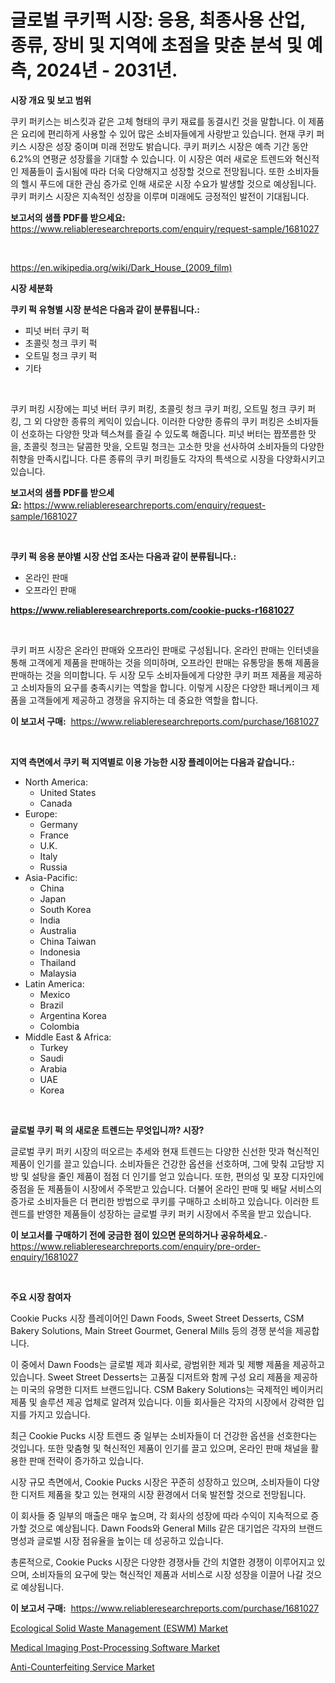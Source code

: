 <p><h1>글로벌 쿠키퍽 시장: 응용, 최종사용 산업, 종류, 장비 및 지역에 초점을 맞춘 분석 및 예측, 2024년 - 2031년.</h1></p><p><strong>시장 개요 및 보고 범위</strong></p>
<p><p>쿠키 퍼키스는 비스킷과 같은 고체 형태의 쿠키 재료를 동결시킨 것을 말합니다. 이 제품은 요리에 편리하게 사용할 수 있어 많은 소비자들에게 사랑받고 있습니다. 현재 쿠키 퍼키스 시장은 성장 중이며 미래 전망도 밝습니다. 쿠키 퍼키스 시장은 예측 기간 동안 6.2%의 연평균 성장률을 기대할 수 있습니다. 이 시장은 여러 새로운 트렌드와 혁신적인 제품들이 출시됨에 따라 더욱 다양해지고 성장할 것으로 전망됩니다. 또한 소비자들의 헬시 푸드에 대한 관심 증가로 인해 새로운 시장 수요가 발생할 것으로 예상됩니다. 쿠키 퍼키스 시장은 지속적인 성장을 이루며 미래에도 긍정적인 발전이 기대됩니다.</p></p>
<p><strong>보고서의 샘플 PDF를 받으세요:</strong> <a href="https://www.reliableresearchreports.com/enquiry/request-sample/1681027">https://www.reliableresearchreports.com/enquiry/request-sample/1681027</a></p>
<p>&nbsp;</p>
<p><a href="https://en.wikipedia.org/wiki/Dark_House_(2009_film)">https://en.wikipedia.org/wiki/Dark_House_(2009_film)</a></p>
<p><strong>시장 세분화</strong></p>
<p><strong>쿠키 퍽 유형별 시장 분석은 다음과 같이 분류됩니다.:</strong></p>
<p><ul><li>피넛 버터 쿠키 퍽</li><li>초콜릿 청크 쿠키 퍽</li><li>오트밀 청크 쿠키 퍽</li><li>기타</li></ul></p>
<p>&nbsp;</p>
<p><p>쿠키 퍼킹 시장에는 피넛 버터 쿠키 퍼킹, 초콜릿 청크 쿠키 퍼킹, 오트밀 청크 쿠키 퍼킹, 그 외 다양한 종류의 케익이 있습니다. 이러한 다양한 종류의 쿠키 퍼킹은 소비자들이 선호하는 다양한 맛과 텍스쳐를 즐길 수 있도록 해줍니다. 피넛 버터는 짭쪼름한 맛을, 초콜릿 청크는 달콤한 맛을, 오트밀 청크는 고소한 맛을 선사하여 소비자들의 다양한 취향을 만족시킵니다. 다른 종류의 쿠키 퍼킹들도 각자의 특색으로 시장을 다양화시키고 있습니다.</p></p>
<p><strong>보고서의 샘플 PDF를 받으세요:</strong>&nbsp;<a href="https://www.reliableresearchreports.com/enquiry/request-sample/1681027">https://www.reliableresearchreports.com/enquiry/request-sample/1681027</a></p>
<p>&nbsp;</p>
<p><strong> 쿠키 퍽 응용 분야별 시장 산업 조사는 다음과 같이 분류됩니다.:</strong></p>
<p><ul><li>온라인 판매</li><li>오프라인 판매</li></ul></p>
<p><strong><a href="https://www.reliableresearchreports.com/cookie-pucks-r1681027">https://www.reliableresearchreports.com/cookie-pucks-r1681027</a></strong></p>
<p>&nbsp;</p>
<p><p>쿠키 퍼프 시장은 온라인 판매와 오프라인 판매로 구성됩니다. 온라인 판매는 인터넷을 통해 고객에게 제품을 판매하는 것을 의미하며, 오프라인 판매는 유통망을 통해 제품을 판매하는 것을 의미합니다. 두 시장 모두 소비자들에게 다양한 쿠키 퍼프 제품을 제공하고 소비자들의 요구를 충족시키는 역할을 합니다. 이렇게 시장은 다양한 패너케이크 제품을 고객들에게 제공하고 경쟁을 유지하는 데 중요한 역할을 합니다.</p></p>
<p><strong>이 보고서 구매:</strong>&nbsp; <a href="https://www.reliableresearchreports.com/purchase/1681027">https://www.reliableresearchreports.com/purchase/1681027</a></p>
<p>&nbsp;</p>
<p><strong>지역 측면에서 쿠키 퍽 지역별로 이용 가능한 시장 플레이어는 다음과 같습니다.:</strong></p>
<p><ul>
    <li>
        North America:
        <ul>
            <li>United States</li>
            <li>Canada</li>
        </ul>
    </li>
    <li>
        Europe:
        <ul>
            <li>Germany</li>
            <li>France</li>
            <li>U.K.</li>
            <li>Italy</li>
            <li>Russia</li>
        </ul>
    </li>
    <li>
        Asia-Pacific:
        <ul>
            <li>China</li>
            <li>Japan</li>
            <li>South Korea</li>
            <li>India</li>
            <li>Australia</li>
            <li>China Taiwan</li>
            <li>Indonesia</li>
            <li>Thailand</li>
            <li>Malaysia</li>
        </ul>
    </li>
    <li>
        Latin America:
        <ul>
            <li>Mexico</li>
            <li>Brazil</li>
            <li>Argentina Korea</li>
            <li>Colombia</li>
        </ul>
    </li>
    <li>
        Middle East & Africa:
        <ul>
            <li>Turkey</li>
            <li>Saudi</li>
            <li>Arabia</li>
            <li>UAE</li>
            <li>Korea</li>
        </ul>
    </li>
    </ul></p>
<p>&nbsp;</p>
<p><strong>글로벌 쿠키 퍽 의 새로운 트렌드는 무엇입니까? 시장?</strong></p>
<p><p>글로벌 쿠키 퍼키 시장의 떠오르는 추세와 현재 트렌드는 다양한 신선한 맛과 혁신적인 제품이 인기를 끌고 있습니다. 소비자들은 건강한 옵션을 선호하며, 그에 맞춰 고담방 지방 및 설탕을 줄인 제품이 점점 더 인기를 얻고 있습니다. 또한, 편의성 및 포장 디자인에 중점을 둔 제품들이 시장에서 주목받고 있습니다. 더불어 온라인 판매 및 배달 서비스의 증가로 소비자들은 더 편리한 방법으로 쿠키를 구매하고 소비하고 있습니다. 이러한 트렌드를 반영한 제품들이 성장하는 글로벌 쿠키 퍼키 시장에서 주목을 받고 있습니다.</p></p>
<p><strong>이 보고서를 구매하기 전에 궁금한 점이 있으면 문의하거나 공유하세요.</strong>- <a href="https://www.reliableresearchreports.com/enquiry/pre-order-enquiry/1681027">https://www.reliableresearchreports.com/enquiry/pre-order-enquiry/1681027</a></p>
<p>&nbsp;</p>
<p><strong>주요 시장 참여자</strong></p>
<p><p>Cookie Pucks 시장 플레이어인 Dawn Foods, Sweet Street Desserts, CSM Bakery Solutions, Main Street Gourmet, General Mills 등의 경쟁 분석을 제공합니다. </p><p>이 중에서 Dawn Foods는 글로벌 제과 회사로, 광범위한 제과 및 제빵 제품을 제공하고 있습니다. Sweet Street Desserts는 고품질 디저트와 함께 구성 요리 제품을 제공하는 미국의 유명한 디저트 브랜드입니다. CSM Bakery Solutions는 국제적인 베이커리 제품 및 솔루션 제공 업체로 알려져 있습니다. 이들 회사들은 각자의 시장에서 강력한 입지를 가지고 있습니다.</p><p>최근 Cookie Pucks 시장 트렌드 중 일부는 소비자들이 더 건강한 옵션을 선호한다는 것입니다. 또한 맞춤형 및 혁신적인 제품이 인기를 끌고 있으며, 온라인 판매 채널을 활용한 판매 전략이 증가하고 있습니다.</p><p>시장 규모 측면에서, Cookie Pucks 시장은 꾸준히 성장하고 있으며, 소비자들이 다양한 디저트 제품을 찾고 있는 현재의 시장 환경에서 더욱 발전할 것으로 전망됩니다.</p><p>이 회사들 중 일부의 매출은 매우 높으며, 각 회사의 성장에 따라 수익이 지속적으로 증가할 것으로 예상됩니다. Dawn Foods와 General Mills 같은 대기업은 각자의 브랜드 명성과 글로벌 시장 점유율을 높이는 데 성공하고 있습니다.</p><p>총론적으로, Cookie Pucks 시장은 다양한 경쟁사들 간의 치열한 경쟁이 이루어지고 있으며, 소비자들의 요구에 맞는 혁신적인 제품과 서비스로 시장 성장을 이끌어 나갈 것으로 예상됩니다.</p></p>
<p><strong>이 보고서 구매:</strong>&nbsp;&nbsp;<a href="https://www.reliableresearchreports.com/purchase/1681027">https://www.reliableresearchreports.com/purchase/1681027</a></p>
<p><p><a href="https://github.com/BurtonGALEN/Market-Research-Report-List-1/blob/main/ecological-solid-waste-management-eswm-market.md">Ecological Solid Waste Management (ESWM) Market</a></p><p><a href="https://github.com/VincentButlerjXXf/Market-Research-Report-List-1/blob/main/medical-imaging-post-processing-software-market.md">Medical Imaging Post-Processing Software Market</a></p><p><a href="https://github.com/violawzepeda0462024/Market-Research-Report-List-1/blob/main/anti-counterfeiting-service-market.md">Anti-Counterfeiting Service Market</a></p></p>